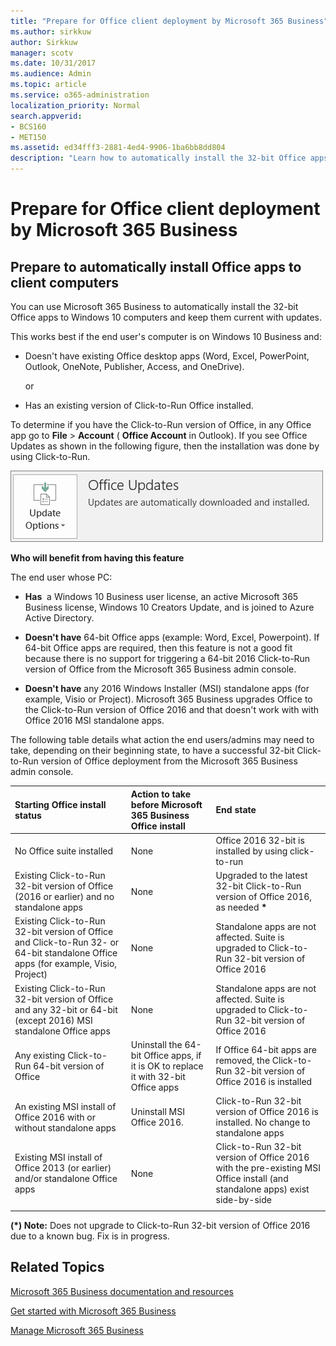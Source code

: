 ```yaml
---
title: "Prepare for Office client deployment by Microsoft 365 Business"
ms.author: sirkkuw
author: Sirkkuw
manager: scotv
ms.date: 10/31/2017
ms.audience: Admin
ms.topic: article
ms.service: o365-administration
localization_priority: Normal
search.appverid:
- BCS160
- MET150
ms.assetid: ed34fff3-2881-4ed4-9906-1ba6bb8dd804
description: "Learn how to automatically install the 32-bit Office apps to Windows 10 computers and keep them updated."
---
```


# Prepare for Office client deployment by Microsoft 365 Business

## Prepare to automatically install Office apps to client computers

You can use Microsoft 365 Business to automatically install the 32-bit Office apps to Windows 10 computers and keep them current with updates.
  
This works best if the end user's computer is on Windows 10 Business and:
  
- Doesn't have existing Office desktop apps (Word, Excel, PowerPoint, Outlook, OneNote, Publisher, Access, and OneDrive).
    
    or
    
- Has an existing version of Click-to-Run Office installed.
    
To determine if you have the Click-to-Run version of Office, in any Office app go to **File** \> **Account** ( **Office Account** in Outlook). If you see Office Updates as shown in the following figure, then the installation was done by using Click-to-Run. 
  
![Screenshot of Office updates in Office app Account](media/e3439380-fa43-4ed6-ae5d-64851c297df5.png)
  
 **Who will benefit from having this feature**
  
The end user whose PC:
  
- **Has** ﻿ a ﻿Windows 10 Business﻿ user license, an active Microsoft 365 Business license, Windows 10 Creators Update, and is joined to Azure Active Directory. 
    
- **Doesn't have** 64-bit Office apps (example: Word, Excel, Powerpoint). If 64-bit Office apps are required, then this feature is not a good fit because there is no support for triggering a 64-bit 2016 Click-to-Run version of Office from the Microsoft 365 Business admin console. 
    
- **Doesn't have** any 2016 Windows Installer (MSI) standalone apps (for example, Visio or Project). Microsoft 365 Business upgrades Office to the Click-to-Run version of Office 2016 and that doesn't work with with Office 2016 MSI standalone apps. 
    
The following table details what action the end users/admins may need to take, depending on their beginning state, to have a successful 32-bit Click-to-Run version of Office deployment from the Microsoft 365 Business admin console.
  
|**﻿Starting Office install status**|**Action to take before Microsoft 365 Business Office install**|**End state**|
|:-----|:-----|:-----|
|No Office suite installed  <br/> |None  <br/> |Office 2016 32-bit is installed by using click-to-run  <br/> |
|Existing Click-to-Run 32-bit version of Office (2016 or earlier) and no standalone apps  <br/> |None  <br/> |Upgraded to the latest 32-bit Click-to-Run version of Office 2016, as needed **\*** <br/> |
|Existing Click-to-Run 32-bit version of Office and Click-to-Run 32- or 64-bit standalone Office apps (for example, Visio, Project)  <br/> |None  <br/> |Standalone apps are not affected. Suite is upgraded to Click-to-Run 32-bit version of Office 2016  <br/> |
|Existing Click-to-Run 32-bit version of Office and any 32-bit or 64-bit (except 2016) MSI standalone Office apps  <br/> |None  <br/> |Standalone apps are not affected. Suite is upgraded to Click-to-Run 32-bit version of Office 2016  <br/> ||||
|Any existing Click-to-Run 64-bit version of Office  <br/> |Uninstall the 64-bit Office apps, if it is OK to replace it with 32-bit Office apps  <br/> |If Office 64-bit apps are removed, the Click-to-Run 32-bit version of Office 2016 is installed  <br/> |
|An existing MSI install of Office 2016 with or without standalone apps  <br/> |Uninstall MSI Office 2016.  <br/> |Click-to-Run 32-bit version of Office 2016 is installed. No change to standalone apps  <br/> |
|Existing MSI install of Office 2013 (or earlier) and/or standalone Office apps  <br/> |None  <br/> |Click-to-Run 32-bit version of Office 2016 with the pre-existing MSI Office install (and standalone apps) exist side-by-side  <br/> |
||||
   
 **(\*) Note:** Does not upgrade to Click-to-Run 32-bit version of Office 2016 due to a known bug. Fix is in progress. 
  
## Related Topics

[Microsoft 365 Business documentation and resources](https://go.microsoft.com/fwlink/p/?linkid=853701)
  
[Get started with Microsoft 365 Business](microsoft-365-business-0.md)
  
[Manage Microsoft 365 Business](manage.md)
  

